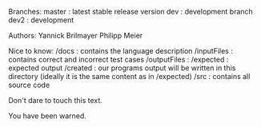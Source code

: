 Branches:
    master  : latest stable release version
    dev     : development branch
    dev2    : development 

Authors:
    Yannick Brilmayer
    Philipp Meier

Nice to know:
/docs           : contains the language description 
/inputFiles     : contains correct and incorrect test cases
/outputFiles    :
    /expected   : expected output
    /created    : our programs output will be written in this directory (ideally it is the same content as in /expected)
/src            : contains all source code


Don't dare to touch this text.

You have been warned.
